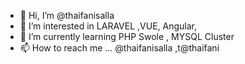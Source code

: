 - 👋 Hi, I’m @thaifanisalla
- 👀 I’m interested in LARAVEL ,VUE, Angular,
- 🌱 I’m currently learning PHP Swole , MYSQL Cluster 
- 📫 How to reach me ...
@thaifanisalla ,t@thaifani

<!---
thaifanisalla/thaifanisalla is a ✨ special ✨ repository because its `README.md` (this file) appears on your GitHub profile.
You can click the Preview link to take a look at your changes.
--->
